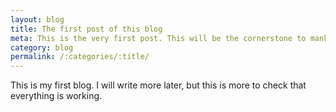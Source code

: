 ```yaml
---
layout: blog
title: The first post of this blog
meta: This is the very first post. This will be the cornerstone to mankind for generations to come.
category: blog
permalink: /:categories/:title/
---
```


This is my first blog. I will write more later, but this is more to check that everything is working.

